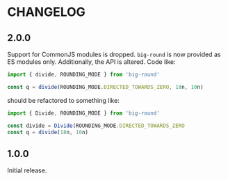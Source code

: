 # CHANGELOG

## 2.0.0

Support for CommonJS modules is dropped. `big-round` is now provided as ES modules only. Additionally, the API is altered. Code like:

```js
import { divide, ROUNDING_MODE } from 'big-round'

const q = divide(ROUNDING_MODE.DIRECTED_TOWARDS_ZERO, 18n, 10n)
```

should be refactored to something like:

```js
import { Divide, ROUNDING_MODE } from 'big-round'

const divide = Divide(ROUNDING_MODE.DIRECTED_TOWARDS_ZERO
const q = divide(18n, 10n)
```

## 1.0.0

Initial release.
